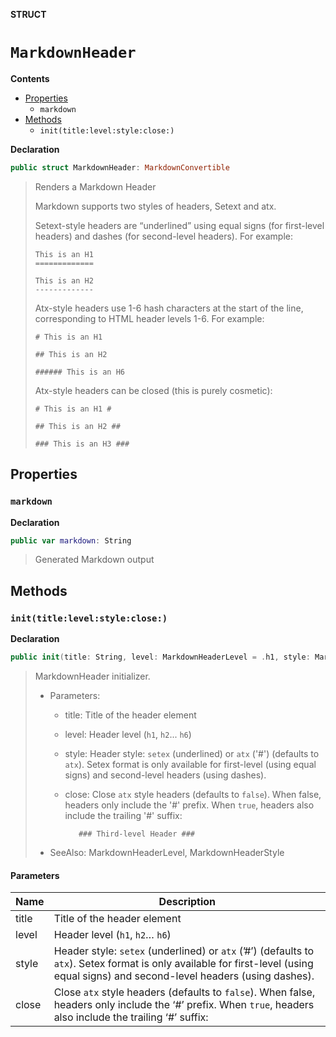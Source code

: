 **STRUCT**
# `MarkdownHeader`

**Contents**
- [Properties](#properties)
  - `markdown`
- [Methods](#methods)
  - `init(title:level:style:close:)`

**Declaration**
```swift
public struct MarkdownHeader: MarkdownConvertible
```



> Renders a Markdown Header
>
> Markdown supports two styles of headers, Setext and atx.
>
> Setext-style headers are “underlined” using equal signs (for first-level headers)
> and dashes (for second-level headers). For example:
>
>     This is an H1
>     =============
>
>     This is an H2
>     -------------
>
> Atx-style headers use 1-6 hash characters at the start of the line, corresponding
> to HTML header levels 1-6. For example:
>
>     # This is an H1
>
>     ## This is an H2
>
>     ###### This is an H6
>
> Atx-style headers can be closed (this is purely cosmetic):
>
>     # This is an H1 #
>
>     ## This is an H2 ##
>
>     ### This is an H3 ###

## Properties
### `markdown`

**Declaration**
```swift
public var markdown: String
```



> Generated Markdown output

## Methods
### `init(title:level:style:close:)`

**Declaration**
```swift
public init(title: String, level: MarkdownHeaderLevel = .h1, style: MarkdownHeaderStyle = .atx, close: Bool = false)
```



> MarkdownHeader initializer.
>
> - Parameters:
>   - title: Title of the header element
>   - level: Header level (`h1`, `h2`... `h6`)
>   - style: Header style: `setex` (underlined) or `atx` ('#') (defaults to `atx`). Setex format is only available
>            for first-level (using equal signs) and second-level headers (using dashes).
>   - close: Close `atx` style headers (defaults to `false`). When false, headers only include the '#' prefix.
>            When `true`, headers also include the trailing '#' suffix:
>
>            ### Third-level Header ###
>
> - SeeAlso: MarkdownHeaderLevel, MarkdownHeaderStyle

#### Parameters
| Name | Description |
| ---- | ----------- |
| title | Title of the header element |
| level | Header level (`h1`, `h2`… `h6`) |
| style | Header style: `setex` (underlined) or `atx` (’#’) (defaults to `atx`). Setex format is only available for first-level (using equal signs) and second-level headers (using dashes). |
| close | Close `atx` style headers (defaults to `false`). When false, headers only include the ‘#’ prefix. When `true`, headers also include the trailing ‘#’ suffix: |